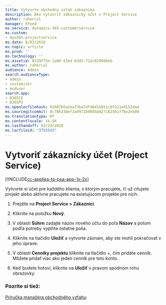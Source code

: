 ```yaml
---
title: Vytvorte obchodný vzťah zákazníka
description: Ako vytvoriť zákaznícky účet v Project Service
author: ruhercul
manager: kfend
ms.service: dynamics-365-customerservice
ms.custom:
- dyn365-projectservice
ms.date: 8/03/2018
ms.topic: article
ms.prod: ''
ms.technology: ''
ms.assetid: 8329ff5e-1a00-43ed-b3d5-72ac0299dbeb
ms.author: ruhercul
audience: Admin
search.audienceType:
- admin
- customizer
- enduser
search.app:
- D365CE
- D365PS
ms.openlocfilehash: 0168f65a2eaf3ba7df46d16851c8fe11e8152dad
ms.sourcegitcommit: 8c786230ef2a497280885b827162561776e2eb00
ms.translationtype: HT
ms.contentlocale: sk-SK
ms.lasthandoff: 03/24/2020
ms.locfileid: "3755543"
---
```

# <a name="create-a-customer-account-project-service"></a>Vytvoriť zákaznícky účet (Project Service)

[!INCLUDE[cc-applies-to-psa-app-1x-2x](../includes/cc-applies-to-psa-app-1x-2x.md)]

Vytvorte si účet pre každého klienta, s ktorým pracujete, či už citujete projekt alebo aktívne pracujete na existujúcom projekte pre nich.  
  
1.  Prejdite na **Project Service > Zákazníci**.  
  
2.  Kliknite na položku **Nový**.  
  
3.  V oblasti **Súhrn** zadajte názov nového účtu do poľa **Názov** a potom podľa potreby vyplňte ostatné polia.  
  
4.  Kliknite na tlačidlo **Uložiť** a vytvorte záznam, aby ste mohli pokračovať v jeho úprave.  
  
5.  V oblasti **Cenníky projektu** kliknite na tlačidlo +, čím pridáte cenník. Môžete pridať viac ako jeden cenník pre toto konto.  
  
6.  Keď budete hotoví, kliknite na **Uložiť** v pravom spodnom rohu obrazovky.  
  
### <a name="see-also"></a>Pozrite si tiež:  
 [Príručka manažéra obchodného vzťahu](../project-service/account-manager-guide.md)
